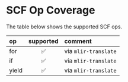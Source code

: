 # SCF Op Coverage

The table below shows the supported SCF ops.

| op                    | supported          | comment |
| :-------------------- |:------------------:| :------ |
| for                   | :white_check_mark: | via `mlir-translate` |
| if                    | :white_check_mark: | via `mlir-translate` |
| yield                 | :white_check_mark: | via `mlir-translate` |
